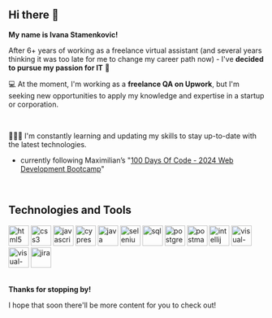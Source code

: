 ## Hi there 👋 

**My name is Ivana Stamenkovic!**

After 6+ years of working as a freelance virtual assistant (and several years thinking it was too late for me to change my career path now) - I've **decided to pursue my passion for IT** 🚀

💻 At the moment, I'm working as a **freelance QA on Upwork**, but I'm seeking new opportunities to apply my knowledge and expertise in a startup or corporation.

<br>

📕👩‍🎓 I'm constantly learning and updating my skills to stay up-to-date with the latest technologies.
- currently following Maximilian’s "[100 Days Of Code - 2024 Web Development Bootcamp](https://www.udemy.com/course/100-days-of-code-web-development-bootcamp/)"

<br>

## Technologies and Tools

<div>
<img src="https://cdn.jsdelivr.net/gh/devicons/devicon@latest/icons/html5/html5-original-wordmark.svg" alt="html5" width="40" height="40" />
<img src="https://cdn.jsdelivr.net/gh/devicons/devicon@latest/icons/css3/css3-original-wordmark.svg" alt="css3" width="40" height="40" />
<img src="https://cdn.jsdelivr.net/gh/devicons/devicon@latest/icons/javascript/javascript-original.svg" alt="javascript" width="40" height="40" />
<img src="https://cdn.jsdelivr.net/gh/devicons/devicon@latest/icons/cypressio/cypressio-original.svg" alt="cypress" width="40" height="40" />
<img src="https://cdn.jsdelivr.net/gh/devicons/devicon@latest/icons/java/java-original.svg" alt="java" width="40" height="40" />
<img src="https://cdn.jsdelivr.net/gh/devicons/devicon@latest/icons/selenium/selenium-original.svg" alt="selenium" width="40" height="40" />
<img src="https://cdn.jsdelivr.net/gh/devicons/devicon@latest/icons/azuresqldatabase/azuresqldatabase-original.svg" alt="sql" width="40" height="40" />
<img src="https://cdn.jsdelivr.net/gh/devicons/devicon@latest/icons/postgresql/postgresql-original.svg" alt="postgresql" width="40" height="40" />
<img src="https://cdn.jsdelivr.net/gh/devicons/devicon@latest/icons/postman/postman-original.svg" alt="postman" width="40" height="40" />
<img src="https://cdn.jsdelivr.net/gh/devicons/devicon@latest/icons/intellij/intellij-original.svg" alt="intellij" width="40" height="40" />
<img src="https://cdn.jsdelivr.net/gh/devicons/devicon@latest/icons/vscode/vscode-original.svg" alt="visual-studio-code" width="40" height="40" />
<img src="https://cdn.jsdelivr.net/gh/devicons/devicon@latest/icons/visualstudio/visualstudio-original.svg" alt="visual-studio" width="40" height="40" />
<img src="https://cdn.jsdelivr.net/gh/devicons/devicon@latest/icons/jira/jira-original-wordmark.svg" alt="jira" width="40" height="40" />
</div>

<br>

**Thanks for stopping by!**

I hope that soon there'll be more content for you to check out! 
